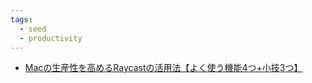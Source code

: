 ```yaml
---
tags:
  - seed
  - productivity
---
```

- [Macの生産性を高めるRaycastの活用法【よく使う機能4つ+小技3つ】](https://zenn.dev/ichigoooo/articles/5111e8a96a4c19#2.-%E3%81%95%E3%81%95%E3%81%A3%E3%81%A8google%E6%A4%9C%E7%B4%A2)
